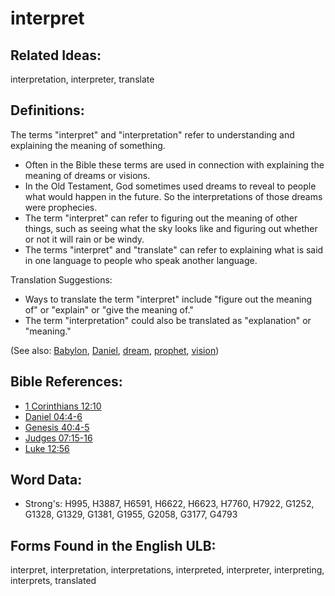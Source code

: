 # interpret

## Related Ideas:

interpretation, interpreter, translate

## Definitions:

The terms "interpret" and "interpretation" refer to understanding and explaining the meaning of something.

* Often in the Bible these terms are used in connection with explaining the meaning of dreams or visions.
* In the Old Testament, God sometimes used dreams to reveal to people what would happen in the future. So the interpretations of those dreams were prophecies.
* The term "interpret" can refer to figuring out the meaning of other things, such as seeing what the sky looks like and figuring out whether or not it will rain or be windy.
* The terms "interpret" and "translate" can refer to explaining what is said in one language to people who speak another language.

Translation Suggestions:

* Ways to translate the term "interpret" include "figure out the meaning of" or "explain" or "give the meaning of."
* The term "interpretation" could also be translated as "explanation" or "meaning."

(See also: [Babylon](../names/babylon.md), [Daniel](../names/daniel.md), [dream](../other/dream.md), [prophet](../kt/prophet.md), [vision](../other/vision.md))

## Bible References:

* [1 Corinthians 12:10](rc://en/tn/help/1co/12/10)
* [Daniel 04:4-6](rc://en/tn/help/dan/04/04)
* [Genesis 40:4-5](rc://en/tn/help/gen/40/04)
* [Judges 07:15-16](rc://en/tn/help/jdg/07/15)
* [Luke 12:56](rc://en/tn/help/luk/12/56)

## Word Data:

* Strong's: H995, H3887, H6591, H6622, H6623, H7760, H7922, G1252, G1328, G1329, G1381, G1955, G2058, G3177, G4793

## Forms Found in the English ULB:

interpret, interpretation, interpretations, interpreted, interpreter, interpreting, interprets, translated
